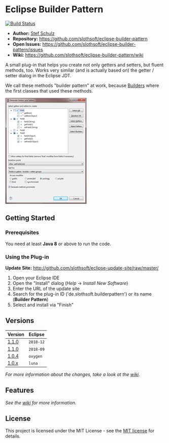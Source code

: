 #  Eclipse Builder Pattern

[![Build Status](https://travis-ci.org/slothsoft/eclipse-builder-pattern.svg?branch=master)](https://travis-ci.org/slothsoft/eclipse-builder-pattern)

- **Author:** [Stef Schulz](mailto:s.schulz@slothsoft.de)
- **Repository:** <https://github.com/slothsoft/eclipse-builder-pattern>
- **Open Issues:** <https://github.com/slothsoft/eclipse-builder-pattern/issues>
- **Wiki:** <https://github.com/slothsoft/eclipse-builder-pattern/wiki>


A small plug-in that helps you create not only getters and setters, but fluent methods, too. Works very similar (and is actually based on) the getter / setter dialog in the Eclipse JDT.

We call these methods "builder pattern" at work, because [Builders](https://en.wikipedia.org/wiki/Builder_pattern) where the first classes that used these methods.

![Screenshot](https://raw.githubusercontent.com/slothsoft/eclipse-builder-pattern/master/readme/dialog.png)



## Getting Started

### Prerequisites

You need at least **Java 8** or above to run the code.


### Using the Plug-in

**Update Site:** http://github.com/slothsoft/eclipse-update-site/raw/master/
   
1. Open your Eclipse IDE
2. Open the "Install" dialog (*Help* -> *Install New Software*)
3. Enter the URL of the update site
4. Search for the plug-in ID ('de.slothsoft.builderpattern') or its name (**Builder Pattern**)
5. Select and install via "Finish"
     

##  Versions


| Version       | Eclipse |
| ------------- | ------- |
| [1.1.0](https://github.com/slothsoft/eclipse-builder-pattern/milestone/2?closed=3) | `2018-12` |
| [1.1.0](https://github.com/slothsoft/eclipse-builder-pattern/milestone/2?closed=2) | `2018-09` |
| [1.0.4](https://github.com/slothsoft/eclipse-builder-pattern/milestone/1?closed=1) | `oxygen`|
| [1.0.x](https://github.com/slothsoft/eclipse-builder-pattern/milestone/1?closed=1) | `luna`|
   
*For more information about the changes, take a look at the [wiki](https://github.com/slothsoft/eclipse-builder-pattern/wiki#change-log).*

## Features

*See the [wiki](https://github.com/slothsoft/eclipse-builder-pattern/wiki) for more information.*

## License

This project is licensed under the MIT License - see the [MIT license](https://opensource.org/licenses/MIT) for details.
